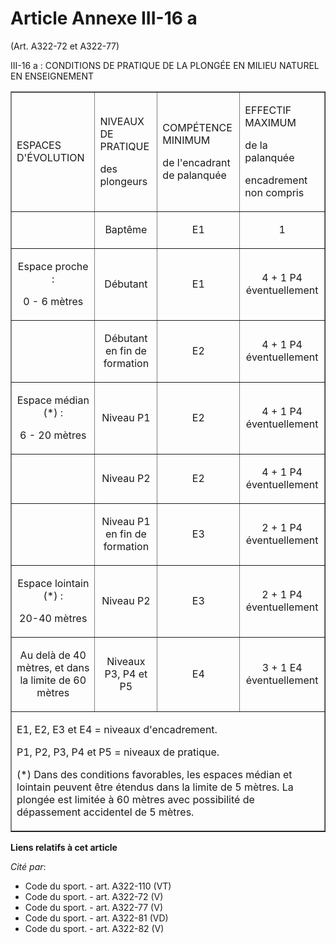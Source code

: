# Article Annexe III-16 a

(Art. A322-72 et A322-77)

III-16 a : CONDITIONS DE PRATIQUE DE LA PLONGÉE EN MILIEU NATUREL EN ENSEIGNEMENT 

<table border="1" width="680" align="center">
  <tbody>
    <tr>
      <td>

ESPACES D'ÉVOLUTION

</td>
      <td>

NIVEAUX DE PRATIQUE

des plongeurs

</td>
      <td>

COMPÉTENCE MINIMUM

de l'encadrant de palanquée

</td>
      <td colspan="2">

EFFECTIF MAXIMUM

de la palanquée

encadrement non compris

</td>
    </tr>
    <tr>
      <td align="center">

</td>
      <td align="center">

Baptême

</td>
      <td align="center">

E1

</td>
      <td align="center">

1

</td>
    </tr>
    <tr>
      <td align="center">

Espace proche :

0 - 6 mètres

</td>
      <td align="center">

Débutant

</td>
      <td align="center">

E1

</td>
      <td align="center">

4 + 1 P4 éventuellement

</td>
    </tr>
    <tr>
      <td align="center">

</td>
      <td align="center">

Débutant en fin de formation

</td>
      <td align="center">

E2

</td>
      <td align="center">

4 + 1 P4 éventuellement

</td>
    </tr>
    <tr>
      <td align="center">

Espace médian (*) :

6 - 20 mètres

</td>
      <td align="center">

Niveau P1

</td>
      <td align="center">

E2

</td>
      <td align="center">

4 + 1 P4 éventuellement

</td>
    </tr>
    <tr>
      <td align="center">

</td>
      <td align="center">

Niveau P2

</td>
      <td align="center">

E2

</td>
      <td align="center">

4 + 1 P4 éventuellement

</td>
    </tr>
    <tr>
      <td align="center">

</td>
      <td align="center">

Niveau P1 en fin de formation

</td>
      <td align="center">

E3

</td>
      <td align="center">

2 + 1 P4 éventuellement

</td>
    </tr>
    <tr>
      <td align="center">

Espace lointain (*) :

20-40 mètres

</td>
      <td align="center">

Niveau P2

</td>
      <td align="center">

E3

</td>
      <td align="center">

2 + 1 P4 éventuellement

</td>
    </tr>
    <tr>
      <td align="center">

Au delà de 40 mètres, et dans la limite de 60 mètres

</td>
      <td align="center">

Niveaux P3, P4 et P5

</td>
      <td align="center">

E4

</td>
      <td align="center">

3 + 1 E4 éventuellement

</td>
    </tr>
    <tr>
      <td colspan="5">

E1, E2, E3 et E4 = niveaux d'encadrement.

P1, P2, P3, P4 et P5 = niveaux de pratique.

(*) Dans des conditions favorables, les espaces médian et lointain peuvent être étendus dans la limite de 5 mètres. La
plongée est limitée à 60 mètres avec possibilité de dépassement accidentel de 5 mètres.

</td>
    </tr>
  </tbody>
</table>

**Liens relatifs à cet article**

_Cité par_:

  - Code du sport. - art. A322-110 (VT)
  - Code du sport. - art. A322-72 (V)
  - Code du sport. - art. A322-77 (V)
  - Code du sport. - art. A322-81 (VD)
  - Code du sport. - art. A322-82 (V)
